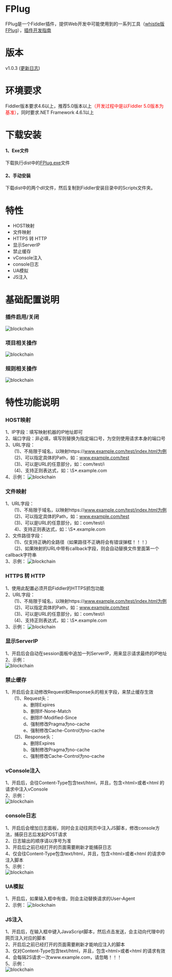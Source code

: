 # FPlug
FPlug是一个Fiddler插件，提供Web开发中可能使用到的一系列工具（[whistle版FPlug](https://github.com/Ke1992/whistle.FPlug)），[插件开发指南](https://github.com/Ke1992/Fiddler-Plug-Example)
# 版本
v1.0.3 ([更新日志](https://github.com/Ke1992/Fiddler-FPlug/blob/master/CHANGELOG.md))
# 环境要求
Fiddler版本要求4.6以上，推荐5.0版本以上<font color="#ff0000">（开发过程中是以Fiddler 5.0版本为基准）</font>，同时要求.NET Framework 4.6.1以上
# 下载安装
#### 1、Exe文件
下载执行dist中的[FPlug.exe](https://raw.githubusercontent.com/Ke1992/Fiddler-FPlug/master/dist/FPlug.exe)文件
#### 2、手动安装
下载dist中的两个dll文件，然后复制到Fiddler安装目录中的Scripts文件夹。
# 特性
* HOST映射
* 文件映射
* HTTPS 转 HTTP
* 显示ServerIP
* 禁止缓存
* vConsole注入
* console日志
* UA模拟
* JS注入
# 基础配置说明
### 插件启用/关闭
![blockchain](https://github.com/Ke1992/FPlug/blob/master/guide/switch.gif "插件启用/关闭")
### 项目相关操作
![blockchain](https://github.com/Ke1992/FPlug/blob/master/guide/item.gif "配置项目")
### 规则相关操作
![blockchain](https://github.com/Ke1992/FPlug/blob/master/guide/rule.gif "规则相关操作")
# 特性功能说明
### HOST映射
1、IP字段：填写映射机器的IP地址即可  
2、端口字段：非必填，填写则替换为指定端口号，为空则使用请求本身的端口号  
3、URL字段：  
　　(1)、不局限于域名，以映射https://www.example.com/test/index.html为例  
　　(2)、可以指定具体的Path，如：www.example.com/test  
　　(3)、可以是URL的任意部分，如：com/test/i  
　　(4)、支持正则表达式，如：\S*.example.com  
4、示例：
![blockchain](https://github.com/Ke1992/FPlug/blob/master/guide/host.gif "HOST映射")
### 文件映射
1、URL字段：  
　　(1)、不局限于域名，以映射https://www.example.com/test/index.html为例  
　　(2)、可以指定具体的Path，如：www.example.com/test  
　　(3)、可以是URL的任意部分，如：com/test/i  
　　4)、支持正则表达式，如：\S*.example.com  
2、文件路径字段：  
　　(1)、仅支持正确的全路径（如果路径不正确将会有错误弹框！！！）  
　　(2)、如果映射的URL中带有callback字段，则会自动替换文件里面第一个callback字符串  
3、示例：
![blockchain](https://github.com/Ke1992/FPlug/blob/master/guide/file.gif "文件映射")
### HTTPS 转 HTTP
1、使用此配置必须开启Fiddler的HTTPS抓包功能  
2、URL字段：  
　　(1)、不局限于域名，以映射https://www.example.com/test/index.html为例  
　　(2)、可以指定具体的Path，如：www.example.com/test  
　　(3)、可以是URL的任意部分，如：com/test/i  
　　(4)、支持正则表达式，如：\S*.example.com  
3、示例：
![blockchain](https://github.com/Ke1992/FPlug/blob/master/guide/https.gif "HTTPS 转 HTTP")
### 显示ServerIP
1、开启后会自动在session面板中追加一列ServerIP，用来显示请求最终的IP地址  
2、示例：  
![blockchain](https://github.com/Ke1992/FPlug/blob/master/guide/serverip.gif "ServerIP")
### 禁止缓存
1、开启后会主动修改Request和Response头的相关字段，来禁止缓存生效  
　　(1)、Request头：  
　　　　a、删除Expires  
　　　　b、删除If-None-Match  
　　　　c、删除If-Modified-Since  
　　　　d、强制修改Pragma为no-cache  
　　　　e、强制修改Cache-Control为no-cache  
　　(2)、Response头：  
　　　　a、删除Expires  
　　　　b、强制修改Pragma为no-cache  
　　　　c、强制修改Cache-Control为no-cache  
### vConsole注入
1、开启后，会往Content-Type包含text/html，并且，包含&lt;html&gt;或者&lt;html 的请求中注入vConsole  
2、示例：  
![blockchain](https://github.com/Ke1992/FPlug/blob/master/guide/vconsole.gif "vConsole")
### console日志
1、开启后会增加日志面板，同时会主动往网页中注入JS脚本，修改console方法，捕获日志后发起POST请求  
2、日志输出的顺序请以序号为准  
3、开启后之前已经打开的页面需要刷新才能捕获日志  
4、仅会往Content-Type包含text/html，并且，包含&lt;html&gt;或者&lt;html 的请求中注入脚本  
5、示例：  
![blockchain](https://github.com/Ke1992/FPlug/blob/master/guide/console.gif "console日志")
### UA模拟
1、开启后，如果输入框中有值，则会主动替换请求的User-Agent  
2、示例：
![blockchain](https://github.com/Ke1992/FPlug/blob/master/guide/useragent.gif "UA模拟")
### JS注入
1、开启后，在输入框中键入JavaScript脚本，然后点击发送，会主动向代理中的网页注入对应的脚本  
2、开启后之前已经打开的页面需要刷新才能响应注入的脚本  
3、仅对Content-Type包含text/html，并且，包含&lt;html&gt;或者&lt;html 的请求有效  
4、会每隔2S请求一次www.example.com，请忽略！！！  
5、示例：  
![blockchain](https://github.com/Ke1992/FPlug/blob/master/guide/invade.gif "JS注入")
